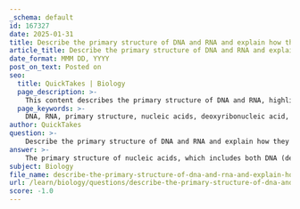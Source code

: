 ```yaml
---
_schema: default
id: 167327
date: 2025-01-31
title: Describe the primary structure of DNA and RNA and explain how they differ.
article_title: Describe the primary structure of DNA and RNA and explain how they differ.
date_format: MMM DD, YYYY
post_on_text: Posted on
seo:
  title: QuickTakes | Biology
  page_description: >-
    This content describes the primary structure of DNA and RNA, highlighting their nucleotide composition, directionality, differences in sugar components, nitrogenous bases, strand structure, and their respective functions in genetic information storage and protein synthesis.
  page_keywords: >-
    DNA, RNA, primary structure, nucleic acids, deoxyribonucleic acid, ribonucleic acid, nucleotides, genetic information, deoxyribose, ribose, nitrogenous bases, thymine, uracil, directionality, double-stranded, single-stranded, protein synthesis, biological functions
author: QuickTakes
question: >-
    Describe the primary structure of DNA and RNA and explain how they differ.
answer: >-
    The primary structure of nucleic acids, which includes both DNA (deoxyribonucleic acid) and RNA (ribonucleic acid), refers to the linear sequence of nucleotides that make up each strand. This sequence is crucial as it encodes genetic information.\n\n### Primary Structure of DNA\n- **Composition**: The primary structure of DNA is determined by the sequence of deoxyribonucleotides, which consist of a deoxyribose sugar, a phosphate group, and one of four nitrogenous bases: adenine (A), thymine (T), cytosine (C), or guanine (G).\n- **Directionality**: DNA strands have directionality, running from the 5' (five prime) end to the 3' (three prime) end. This orientation is important for processes such as DNA replication and transcription.\n\n### Primary Structure of RNA\n- **Composition**: The primary structure of RNA is determined by the sequence of ribonucleotides, which include a ribose sugar, a phosphate group, and one of four nitrogenous bases: adenine (A), uracil (U) (which replaces thymine), cytosine (C), or guanine (G).\n- **Directionality**: Similar to DNA, RNA also has directionality, running from the 5' end to the 3' end.\n\n### Differences Between the Primary Structures of DNA and RNA\n1. **Sugar Component**:\n   - **DNA**: Contains deoxyribose, which lacks an -OH group on the 2' carbon.\n   - **RNA**: Contains ribose, which has an -OH group on the 2' carbon, making RNA more reactive than DNA.\n\n2. **Nitrogenous Bases**:\n   - **DNA**: Contains thymine (T).\n   - **RNA**: Contains uracil (U) instead of thymine.\n\n3. **Strand Structure**:\n   - **DNA**: Typically double-stranded, forming a stable double helix structure.\n   - **RNA**: Usually single-stranded, although it can form secondary structures through intramolecular base pairing.\n\n4. **Function**:\n   - **DNA**: Primarily serves as the genetic blueprint for organisms, storing and transmitting genetic information.\n   - **RNA**: Plays a crucial role in protein synthesis and can have various functions, including acting as a messenger (mRNA), a structural component (rRNA), or a transfer molecule (tRNA).\n\nIn summary, while both DNA and RNA share a similar primary structure concept based on nucleotide sequences, they differ significantly in their sugar components, nitrogenous bases, strand structure, and biological functions. These differences are fundamental to their roles in cellular processes.
subject: Biology
file_name: describe-the-primary-structure-of-dna-and-rna-and-explain-how-they-differ.md
url: /learn/biology/questions/describe-the-primary-structure-of-dna-and-rna-and-explain-how-they-differ
score: -1.0
---
```


&nbsp;